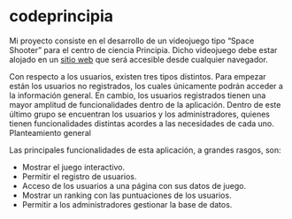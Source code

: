 # codeprincipia

Mi proyecto consiste en el desarrollo de un videojuego tipo “Space Shooter” para el centro de ciencia Principia. Dicho videojuego debe estar alojado en un [sitio web](https://codeprincipia.com/user/game) que será accesible desde cualquier navegador.

Con respecto a los usuarios, existen tres tipos distintos. Para empezar están los usuarios no registrados, los cuales únicamente podrán acceder a la información general. En cambio, los usuarios registrados tienen una mayor amplitud de funcionalidades dentro de la aplicación. Dentro de este último grupo se encuentran los usuarios y los administradores, quienes tienen funcionalidades distintas acordes a las necesidades de cada uno.
Planteamiento general

Las principales funcionalidades de esta aplicación, a grandes rasgos, son:

-	Mostrar el juego interactivo.
-	Permitir el registro de usuarios.
-	Acceso de los usuarios a una página con sus datos de juego.
-	Mostrar un ranking con las puntuaciones de los usuarios.
-	Permitir a los administradores gestionar la base de datos.
